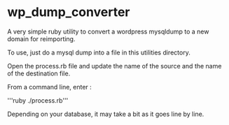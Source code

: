 # wp_dump_converter
A very simple ruby utility to convert a wordpress mysqldump to a new domain for reimporting.

To use, just do a mysql dump into a file in this utilities directory.  

Open the process.rb file and update the name of the source and the name of the destination file. 

From a command line, enter :

'''ruby ./process.rb''' 

Depending on your database, it may take a bit as it goes line by line. 
